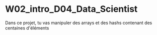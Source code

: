 # W02_intro_D04_Data_Scientist
Dans ce projet, tu vas manipuler des arrays et des hashs contenant des centaines d'éléments
